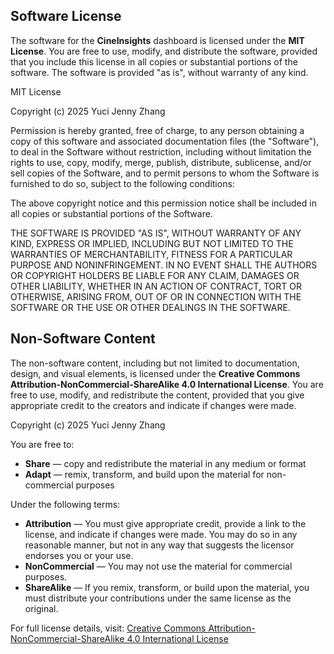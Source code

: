 ## Software License

The software for the **CineInsights** dashboard is licensed under the **MIT License**. 
You are free to use, modify, and distribute the software, provided that you include this license in all copies or substantial portions of the software. 
The software is provided "as is", without warranty of any kind.

MIT License

Copyright (c) 2025 Yuci Jenny Zhang

Permission is hereby granted, free of charge, to any person obtaining a copy
of this software and associated documentation files (the "Software"), to deal
in the Software without restriction, including without limitation the rights
to use, copy, modify, merge, publish, distribute, sublicense, and/or sell
copies of the Software, and to permit persons to whom the Software is
furnished to do so, subject to the following conditions:

The above copyright notice and this permission notice shall be included in all
copies or substantial portions of the Software.

THE SOFTWARE IS PROVIDED "AS IS", WITHOUT WARRANTY OF ANY KIND, EXPRESS OR
IMPLIED, INCLUDING BUT NOT LIMITED TO THE WARRANTIES OF MERCHANTABILITY,
FITNESS FOR A PARTICULAR PURPOSE AND NONINFRINGEMENT. IN NO EVENT SHALL THE
AUTHORS OR COPYRIGHT HOLDERS BE LIABLE FOR ANY CLAIM, DAMAGES OR OTHER
LIABILITY, WHETHER IN AN ACTION OF CONTRACT, TORT OR OTHERWISE, ARISING FROM,
OUT OF OR IN CONNECTION WITH THE SOFTWARE OR THE USE OR OTHER DEALINGS IN THE
SOFTWARE.

## Non-Software Content

The non-software content, including but not limited to documentation, design, and visual elements, 
is licensed under the **Creative Commons Attribution-NonCommercial-ShareAlike 4.0 International License**. 
You are free to use, modify, and redistribute the content, provided that you give appropriate credit to the creators and indicate if changes were made.

Copyright (c) 2025 Yuci Jenny Zhang

You are free to:

- **Share** — copy and redistribute the material in any medium or format
- **Adapt** — remix, transform, and build upon the material for non-commercial purposes

Under the following terms:

- **Attribution** — You must give appropriate credit, provide a link to the license, and indicate if changes were made. You may do so in any reasonable manner, but not in any way that suggests the licensor endorses you or your use.
- **NonCommercial** — You may not use the material for commercial purposes.
- **ShareAlike** — If you remix, transform, or build upon the material, you must distribute your contributions under the same license as the original.

For full license details, visit:
[Creative Commons Attribution-NonCommercial-ShareAlike 4.0 International License](https://creativecommons.org/licenses/by-nc-sa/4.0/)